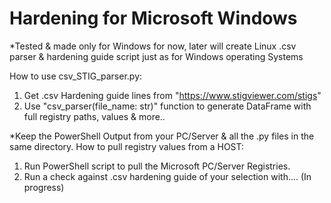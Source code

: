 # Hardening for Microsoft Windows
*Tested & made only for Windows for now,
later will create Linux .csv parser & hardening guide script just as for Windows operating Systems

How to use csv_STIG_parser.py:
1) Get .csv Hardening guide lines from "https://www.stigviewer.com/stigs"
2) Use "csv_parser(file_name: str)" function to generate DataFrame with full registry paths, values & more..


*Keep the PowerShell Output from your PC/Server & all the .py files in the same directory.
How to pull registry values from a HOST:
1) Run PowerShell script to pull the Microsoft PC/Server Registries.
2) Run a check against .csv hardening guide of your selection with.... (In progress)
